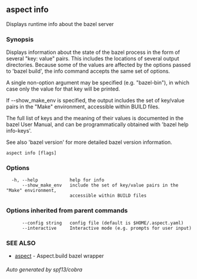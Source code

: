 ## aspect info

Displays runtime info about the bazel server

### Synopsis

Displays information about the state of the bazel process in the
form of several "key: value" pairs.  This includes the locations of
several output directories.  Because some of the
values are affected by the options passed to 'bazel build', the
info command accepts the same set of options.

A single non-option argument may be specified (e.g. "bazel-bin"), in
which case only the value for that key will be printed.

If --show_make_env is specified, the output includes the set of key/value
pairs in the "Make" environment, accessible within BUILD files.

The full list of keys and the meaning of their values is documented in
the bazel User Manual, and can be programmatically obtained with
'bazel help info-keys'.

See also 'bazel version' for more detailed bazel version
information.

```
aspect info [flags]
```

### Options

```
  -h, --help            help for info
      --show_make_env   include the set of key/value pairs in the "Make" environment,
                        accessible within BUILD files
```

### Options inherited from parent commands

```
      --config string   config file (default is $HOME/.aspect.yaml)
      --interactive     Interactive mode (e.g. prompts for user input)
```

### SEE ALSO

* [aspect](aspect.md)	 - Aspect.build bazel wrapper

###### Auto generated by spf13/cobra
